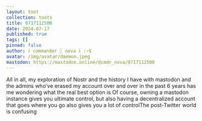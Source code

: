 ```yaml
---
layout: toot
collection: toots
title: 0717112500
date: 2024-07-17
published: true
tags: []
pinned: false
author: ⸸ commander ░ nova ⸸ :~$
avatar: /img/avatar/daemon.jpeg
mastodon: https://mastodon.online/@cmdr_nova/0717112500
---
```


All in all, my exploration of Nostr and the history I have with mastodon and the admins who’ve erased my account over and over in the past 6 years has me wondering what the real best option is Of course, owning a mastodon instance gives you ultimate control, but also having a decentralized account that goes where you go also gives you a lot of controlThe post-Twitter world is confusing
